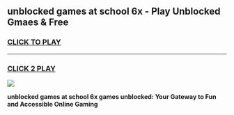 
## unblocked games at school 6x - Play Unblocked Gmaes & Free
<h3>
<a href="https://premium.freeplayer.one?title=unblocked_games_at_school_6x&ref=20F">CLICK TO PLAY</a></h3>
<hr>

<h3>
<a href="https://premium.freeplayer.one?title=unblocked_games_at_school_6x&ref=20F">CLICK 2 PLAY</a>
  
</h3>

<a href="https://premium.freeplayer.one?title=unblocked_games_at_school_6x&ref=20F/"><img src="https://clearcache.store/games.png"></a>


**unblocked games at school 6x games unblocked: Your Gateway to Fun and Accessible Online Gaming**
